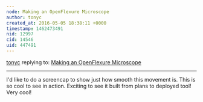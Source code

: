 ```yaml
---
node: Making an OpenFlexure Microscope
author: tonyc
created_at: 2016-05-05 18:38:11 +0000
timestamp: 1462473491
nid: 12997
cid: 14546
uid: 447491
---
```




[tonyc](../profile/tonyc) replying to: [Making an OpenFlexure Microscope](../notes/mathew/04-17-2016/making-an-openflexure-microscope)

----
I'd like to do a screencap to show just how smooth this movement is. This is so cool to see in action. Exciting to see it built from plans to deployed tool!
Very cool!